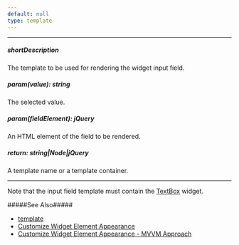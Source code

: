 ```yaml
---
default: null
type: template
---
```

---
##### shortDescription
The template to be used for rendering the widget input field.

##### param(value): string
The selected value.

##### param(fieldElement): jQuery
An HTML element of the field to be rendered.

##### return: string|Node|jQuery
A template name or a template container.

---
Note that the input field template must contain the [TextBox](/concepts/05%20Widgets/TextBox/00%20Overview.md '/Documentation/Guide/Widgets/TextBox/Overview/') widget.

#####See Also#####
- [template](/api-reference/50%20Common/Object%20Structures/template '/Documentation/ApiReference/Common/Object_Structures/template/')
- [Customize Widget Element Appearance](/concepts/05%20Widgets/zz%20Common/05%20UI%20Widgets/30%20Customize%20Widget%20Element%20Appearance '/Documentation/Guide/Widgets/Common/UI_Widgets/Customize_Widget_Element_Appearance/')
- [Customize Widget Element Appearance - MVVM Approach](/concepts/05%20Widgets/zz%20Common/05%20UI%20Widgets/35%20Customize%20Widget%20Element%20Appearance%20-%20MVVM%20Approach '/Documentation/Guide/Widgets/Common/UI_Widgets/Customize_Widget_Element_Appearance_-_MVVM_Approach/')